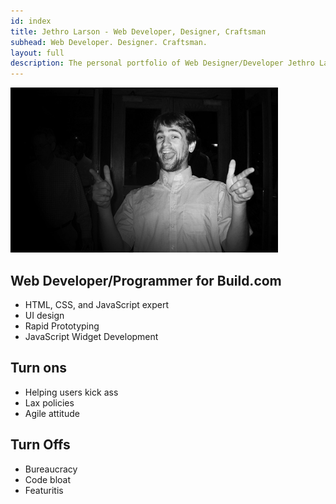 ```yaml
---
id: index
title: Jethro Larson - Web Developer, Designer, Craftsman
subhead: Web Developer. Designer. Craftsman.
layout: full
description: The personal portfolio of Web Designer/Developer Jethro Larson
---
```


<img id="picture" src="/images/ohYeah_small.jpg" alt="Oh Yeaaah!"/>

Web Developer/Programmer for Build.com 
--------------------------
* HTML, CSS, and JavaScript expert
* UI design
* Rapid Prototyping
* JavaScript Widget Development


Turn ons 
--------
* Helping users kick ass
* Lax policies
* Agile attitude

Turn Offs
---------
* Bureaucracy
* Code bloat
* Featuritis 
